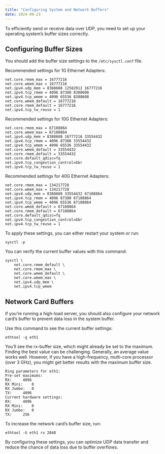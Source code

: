 ```yaml
---
title: "Configuring System and Network Buffers"
date: 2024-09-23
---
```


To efficiently send or receive data over UDP, you need to set up your operating system’s buffer sizes correctly.

## Configuring Buffer Sizes

You should add the buffer size settings to the `/etc/sysctl.conf` file.

Recommended settings for 1G Ethernet Adapters:

```
net.core.rmem_max = 16777216
net.core.wmem_max = 16777216
net.ipv4.udp_mem = 8388608 12582912 16777216
net.ipv4.tcp_rmem = 4096 87380 8388608
net.ipv4.tcp_wmem = 4096 65536 8388608
net.core.wmem_default = 16777216
net.core.rmem_default = 16777216
net.ipv4.tcp_tw_reuse = 1
```

Recommended settings for 10G Ethernet Adapters:

```
net.core.rmem_max = 67108864
net.core.wmem_max = 67108864
net.ipv4.udp_mem = 8388608 16777216 33554432
net.ipv4.tcp_rmem = 4096 87380 33554432
net.ipv4.tcp_wmem = 4096 65536 33554432
net.core.wmem_default = 33554432
net.core.rmem_default = 33554432
net.core.default_qdisc=fq
net.ipv4.tcp_congestion_control=bbr
net.ipv4.tcp_tw_reuse = 1
```

Recommended settings for 40G Ethernet Adapters:

```
net.core.rmem_max = 134217728
net.core.wmem_max = 134217728
net.ipv4.udp_mem = 8388608 33554432 67108864
net.ipv4.tcp_rmem = 4096 87380 67108864
net.ipv4.tcp_wmem = 4096 65536 67108864
net.core.wmem_default = 67108864
net.core.rmem_default = 67108864
net.core.default_qdisc=fq
net.ipv4.tcp_congestion_control=bbr
net.ipv4.tcp_tw_reuse = 1
```

To apply these settings, you can either restart your system or run:

```
sysctl -p
```

You can verify the current buffer values with this command:

```
sysctl \
    net.core.rmem_default \
    net.core.rmem_max \
    net.core.wmem_default \
    net.core.wmem_max \
    net.ipv4.udp_mem \
    net.ipv4.tcp_wmem
```

## Network Card Buffers

If you’re running a high-load server, you should also configure your network card’s buffer to prevent data loss in the system buffer.

Use this command to see the current buffer settings:

```
ethtool -g eth1
```

You’ll see the rx-buffer size, which might already be set to the maximum. Finding the best value can be challenging. Generally, an average value works well. However, if you have a high-frequency, multi-core processor (over 3 GHz), you might get better results with the maximum buffer size.

```
Ring parameters for eth1:
Pre-set maximums:
RX:     4096
RX Mini:    0
RX Jumbo:   0
TX:     4096
Current hardware settings:
RX:     4096
RX Mini:    0
RX Jumbo:   0
TX:     256
```

To increase the network card’s buffer size, run:

```
ethtool -G eth1 rx 2048
```

By configuring these settings, you can optimize UDP data transfer and reduce the chance of data loss due to buffer overflows.
